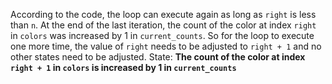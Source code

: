 According to the code, the loop can execute again as long as `right` is less than `n`. At the end of the last iteration, the count of the color at index `right` in `colors` was increased by 1 in `current_counts`. So for the loop to execute one more time, the value of `right` needs to be adjusted to `right + 1` and no other states need to be adjusted.
State: **The count of the color at index `right + 1` in `colors` is increased by 1 in `current_counts`**